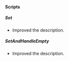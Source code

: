 #### Scripts
##### Set
- Improved the description.

##### SetAndHandleEmpty
- Improved the description.